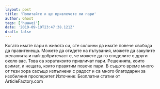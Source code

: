 ```yaml
---
layout: post
title: 'Попитайте и ще привлечете ли пари'
author: Ghost
tags: ['huawei']
date: '2019-09-19T23:47:38.121Z'
draft: false
---
```


Когато имате пари в живота си, сте склонни да имате повече свобода да правитенеща. Можете да отидете на пътувания, можете да закупите желанията и най-добритечаст е, че можете да го споделите с други около вас. Това са хоратакоито привличат пари. Решенията, които взимат, и нещата, които правятим повече пари. В същото време много от тези хора сасъщо изпълнени с радост и са много благодарни за изобилния просперитет.Източник: Безплатни статии от ArticleFactory.com

